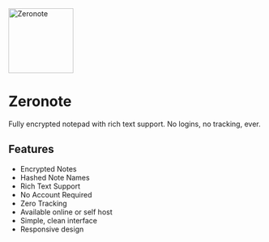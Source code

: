 <img src="https://cdn.ashleydoesnothaveawebsite.com/files/93136/paper-shredder_1738311926.png" alt="Zeronote" width="128"/>

# Zeronote

Fully encrypted notepad with rich text support. No logins, no tracking, ever.

## Features

- Encrypted Notes
- Hashed Note Names
- Rich Text Support
- No Account Required
- Zero Tracking 
- Available online or self host
- Simple, clean interface
- Responsive design
